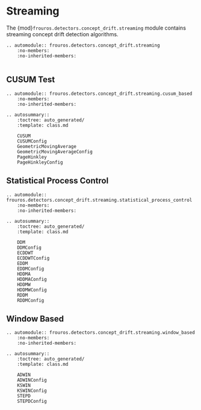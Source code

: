 # Streaming

The {mod}`frouros.detectors.concept_drift.streaming` module contains streaming concept drift detection algorithms.

```{eval-rst}
.. automodule:: frouros.detectors.concept_drift.streaming
    :no-members:
    :no-inherited-members:
```

```{currentmodule} frouros.detectors.concept_drift.streaming
```

## CUSUM Test

```{eval-rst}
.. automodule:: frouros.detectors.concept_drift.streaming.cusum_based
    :no-members:
    :no-inherited-members:
```

```{eval-rst}
.. autosummary::
    :toctree: auto_generated/
    :template: class.md

    CUSUM
    CUSUMConfig
    GeometricMovingAverage
    GeometricMovingAverageConfig
    PageHinkley
    PageHinkleyConfig
```

## Statistical Process Control

```{eval-rst}
.. automodule:: frouros.detectors.concept_drift.streaming.statistical_process_control
    :no-members:
    :no-inherited-members:
```

```{eval-rst}
.. autosummary::
    :toctree: auto_generated/
    :template: class.md

    DDM
    DDMConfig
    ECDDWT
    ECDDWTConfig
    EDDM
    EDDMConfig
    HDDMA
    HDDMAConfig
    HDDMW
    HDDMWConfig
    RDDM
    RDDMConfig
```

## Window Based

```{eval-rst}
.. automodule:: frouros.detectors.concept_drift.streaming.window_based
    :no-members:
    :no-inherited-members:
```

```{eval-rst}
.. autosummary::
    :toctree: auto_generated/
    :template: class.md

    ADWIN
    ADWINConfig
    KSWIN
    KSWINConfig
    STEPD
    STEPDConfig
```